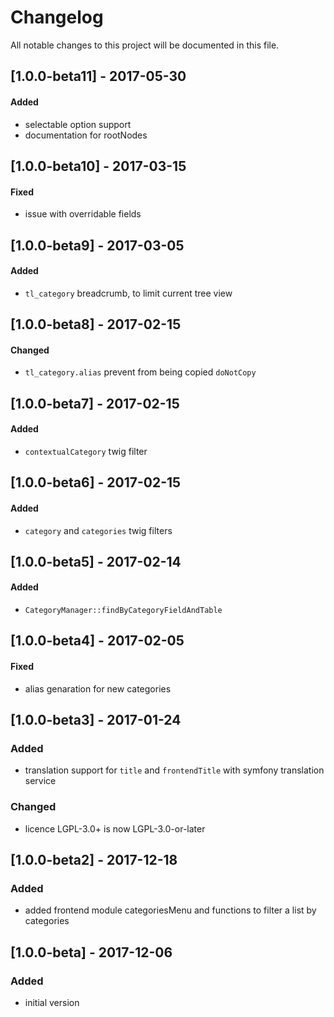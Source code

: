 # Changelog
All notable changes to this project will be documented in this file.

## [1.0.0-beta11] - 2017-05-30

#### Added
- selectable option support
- documentation for rootNodes

## [1.0.0-beta10] - 2017-03-15

#### Fixed
- issue with overridable fields

## [1.0.0-beta9] - 2017-03-05

#### Added
- `tl_category` breadcrumb, to limit current tree view 

## [1.0.0-beta8] - 2017-02-15

#### Changed
- `tl_category.alias` prevent from being copied `doNotCopy` 

## [1.0.0-beta7] - 2017-02-15

#### Added
- `contextualCategory` twig filter

## [1.0.0-beta6] - 2017-02-15

#### Added
- `category` and `categories` twig filters

## [1.0.0-beta5] - 2017-02-14

#### Added
- `CategoryManager::findByCategoryFieldAndTable` 

## [1.0.0-beta4] - 2017-02-05

#### Fixed
- alias genaration for new categories

## [1.0.0-beta3] - 2017-01-24

### Added
- translation support for `title` and `frontendTitle` with symfony translation service

### Changed
- licence LGPL-3.0+ is now LGPL-3.0-or-later

## [1.0.0-beta2] - 2017-12-18

### Added
- added frontend module categoriesMenu and functions to filter a list by categories

## [1.0.0-beta] - 2017-12-06

### Added
- initial version
